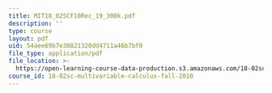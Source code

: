 ```yaml
---
title: MIT18_02SCF10Rec_19_300k.pdf
description: ''
type: course
layout: pdf
uid: 54aee69b7e38821320dd4711a46b7bf0
file_type: application/pdf
file_location: >-
  https://open-learning-course-data-production.s3.amazonaws.com/18-02sc-multivariable-calculus-fall-2010/54aee69b7e38821320dd4711a46b7bf0_MIT18_02SCF10Rec_19_300k.pdf
course_id: 18-02sc-multivariable-calculus-fall-2010
---
```


